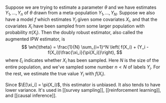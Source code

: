 
Suppose we are trying to estimate a parameter $\theta$ and we have estimates $Y_1,\dots,Y_n$ of $\theta$ drawn from a meta-population $Y_1,\dots,Y_N$. Suppose we also have a model $f$ which estimates $Y_i$ given some covariates $X_i$, and that the covariates $X_i$ have been sampled from some larger population with probability $\pi(X_i)$. Then the doubly robust estimator, also called the augmented IPW estimator, is 
$$
\wh{\theta} = \frac{1}{N} \sum_{i=1}^N \left( f(X_i) + (Y_i - f(X_i))\frac{\xi_i}{\pi(X_i)}\right),
$$
where $\xi_i$ indicates whether $X_i$ has been sampled. Here $N$ is the size of the entire population, and we've sampled some number $n<N$ of labels $Y_i$. For the rest, we estimate the true value $Y_i$ with $f(X_i)$. 

Since $\E[\xi_i] = \pi(X_i)$, this estimator is unbiased. It also tends to have lower variance. It's used in [[survey sampling]], [[reinforcement learning]], and [[causal inference]]. 



